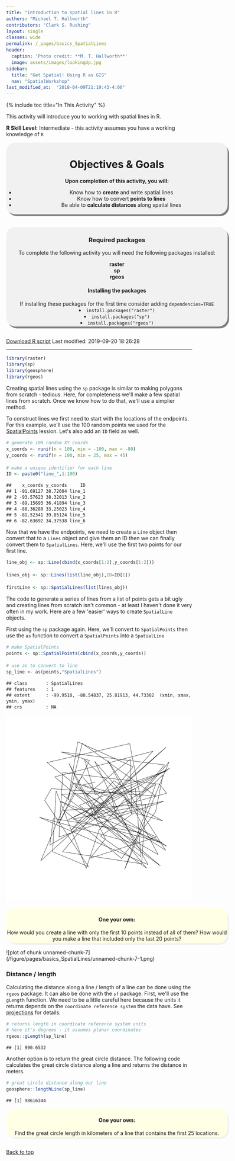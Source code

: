 ```yaml
---
title: "Introduction to spatial lines in R"
authors: "Michael T. Hallworth"
contributors: "Clark S. Rushing"
layout: single
classes: wide
permalink: /_pages/basics_SpatialLines
header:
  caption: 'Photo credit: **M. T. Hallworth**'
  image: assets/images/lookingUp.jpg
sidebar:
  title: "Get Spatial! Using R as GIS"
  nav: "SpatialWorkshop"
last_modified_at:  "2018-04-09T21:19:43-4:00"
---
```

<a name="TOP"></a>
{% include toc title="In This Activity" %}


This activity will introduce you to working with spatial lines in R.

**R Skill Level:** Intermediate - this activity assumes you have a working knowledge of `R`     

<div style="background-color:rgba(0, 0, 0, 0.0470588); border-radius: 25px; text-align:center; vertical-align: middle; padding:3px 0; width: 600px; margin: auto; box-shadow: 4px 5px gray;">

<h1>Objectives & Goals</h1>      
<b>Upon completion of this activity, you will:</b>
<ul>
<li>Know how to <strong>create</strong> and write spatial lines</li>
<li>Know how to convert <strong>points to lines</strong></li>
<li>Be able to <strong>calculate distances</strong> along spatial lines</li>             
</ul>
</div>

<br>
<br>
<a name="install.packages"></a>
<div style="background-color:rgba(0, 1, 1, 0.0470588); border-radius: 25px; text-align:center; vertical-align: middle; padding:2px 0; width: 600px; margin: auto; box-shadow: 4px 5px gray;">
<h3> Required packages</h3> 
To complete the following activity you will need the following packages installed:

<strong>raster</strong>               
<strong>sp</strong>     
<strong>rgeos</strong>        
  
<h4>Installing the packages</h4>     
If installing these packages for the first time consider adding <code>dependencies=TRUE</code><br>   
<li><code>install.packages("raster")</code></li>       
<li><code>install.packages("sp")</code></li>         
<li><code>install.packages("rgeos")</code></li> 

</div>
        
<br>

<a href="https://raw.githubusercontent.com/mhallwor/mhallwor.github.io/develop/Rscripts/basics_SpatialLines.R" target="_blank" class="btn btn--info">Download R script</a> Last modified: 2019-09-20 18:26:28

<hr>

```r
library(raster)
library(sp)
library(geosphere)
library(rgeos)
```

Creating spatial lines using the <code>sp</code> package is similar to making polygons from scratch - tedious. Here, for completeness we'll make a few spatial lines from scratch. Once we know how to do that, we'll use a simplier method. 

To construct lines we first need to start with the locations of the endpoints. For this example, we'll use the 100 random points we used for the <a href="{{ site.baseurl }}/_pages/basics_SpatialPoints" target="_blank">SpatialPoints</a> lession. Let's also add an <code>ID</code> field as well. 


```r
# generate 100 random XY coords 
x_coords <- runif(n = 100, min = -100, max = -80)
y_coords <- runif(n = 100, min = 25, max = 45)

# make a unique identifier for each line
ID <- paste0("line_",1:100)
```


```
##    x_coords y_coords     ID
## 1 -91.69127 38.72604 line_1
## 2 -93.57623 38.32013 line_2
## 3 -89.15693 36.41894 line_3
## 4 -88.36280 33.25023 line_4
## 5 -81.52341 39.85124 line_5
## 6 -82.63692 34.37538 line_6
```

Now that we have the endpoints, we need to create a <code>Line</code> object then convert that to a <code>Lines</code> object and give them an ID then we can finally convert them to <code>SpatialLines</code>. Here, we'll use the first two points for our first line.


```r
line_obj <- sp::Line(cbind(x_coords[1:2],y_coords[1:2]))

lines_obj <- sp::Lines(list(line_obj),ID=ID[1])

firstLine <- sp::SpatialLines(list(lines_obj))
```

The code to generate a series of lines from a list of points gets a bit ugly and creating lines from scratch isn't common - at least I haven't done it very often in my work. Here are a few 'easier' ways to create <code>SpatialLine</code> objects.

First using the <code>sp</code> package again. Here, we'll convert to <code>SpatialPoints</code> then use the <code>as</code> function to convert a <code>SpatialPoints</code> into a <code>SpatialLine</code>

```r
# make SpatialPoints
points <- sp::SpatialPoints(cbind(x_coords,y_coords))

# use as to convert to line
sp_line <- as(points,"SpatialLines")
```


```
## class       : SpatialLines 
## features    : 1 
## extent      : -99.9518, -80.54837, 25.81913, 44.73302  (xmin, xmax, ymin, ymax)
## crs         : NA
```

![plot of chunk unnamed-chunk-6](/figure/pages/basics_SpatialLines/unnamed-chunk-6-1.png)

<div style="background-color: #ffffe6; border-radius: 25px; text-align:center; vertical-align: middle; padding: 3px 0; margin: auto; width:600px; box-shadow: 4px 5px #f2f2f2;"> 
<h4><strong>One your own:</strong></h4>
How would you create a line with only the first 10 points instead of all of them? How would you make a line that included only the last 20 points?
</div>
<br>
![plot of chunk unnamed-chunk-7](/figure/pages/basics_SpatialLines/unnamed-chunk-7-1.png)

### Distance / length

Calculating the distance along a line / length of a line can be done using the <code>rgeos</code> package. It can also be done with the <code>sf</code> package. First, we'll use the <code>gLength</code> function. We need to be a little careful here because the units it returns depends on the <code>coordinate reference system</code> the data have. See <a href="{{ site.baseurl }}/_pages/projections" target="_blank">projections</a> for details. 


```r
# returns length in coordinate reference system units
# here it's degrees - it assumes planar coordinates
rgeos::gLength(sp_line)
```

```
## [1] 990.6532
```

Another option is to return the great circle distance. The following code calculates the great circle distance along a line and returns the distance in meters. 

```r
# great circle distance along our line
geosphere::lengthLine(sp_line)
```

```
## [1] 98616344
```

<div style="background-color: #ffffe6; border-radius: 25px; text-align:center; vertical-align: middle; padding: 3px 0; margin: auto; width:600px; box-shadow: 4px 5px #f2f2f2;"> 
<h4><strong>One your own:</strong></h4>
Find the great circle length in kilometers of a line that contains the first 25 locations.
</div>
<br>

<a href="#TOP">Back to top</a>
